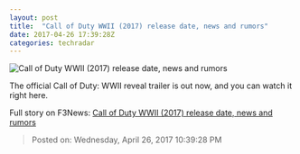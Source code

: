 ```yaml
---
layout: post
title:  "Call of Duty WWII (2017) release date, news and rumors"
date: 2017-04-26 17:39:28Z
categories: techradar
---
```


![Call of Duty WWII (2017) release date, news and rumors](http://cdn.mos.cms.futurecdn.net/RT8eT9Ln5kV9tEWWexiTcH-1200-80.jpg)

The official Call of Duty: WWII reveal trailer is out now, and you can watch it right here.


Full story on F3News: [Call of Duty WWII (2017) release date, news and rumors](http://www.f3nws.com/n/nRVvdG)

> Posted on: Wednesday, April 26, 2017 10:39:28 PM
